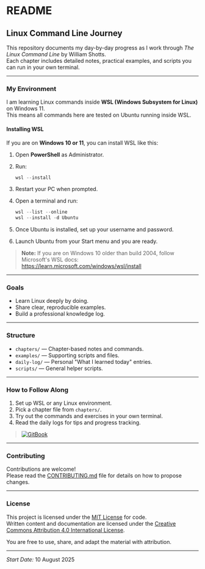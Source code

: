 # README

## Linux Command Line Journey

This repository documents my day-by-day progress as I work through _The Linux Command Line_ by William Shotts.\
Each chapter includes detailed notes, practical examples, and scripts you can run in your own terminal.

***

### My Environment

I am learning Linux commands inside **WSL (Windows Subsystem for Linux)** on Windows 11.\
This means all commands here are tested on Ubuntu running inside WSL.

#### Installing WSL

If you are on **Windows 10 or 11**, you can install WSL like this:

1. Open **PowerShell** as Administrator.
2.  Run:

    ```powershell
    wsl --install
    ```
3. Restart your PC when prompted.
4.  Open a terminal and run:

    ```powershell
    wsl --list --online
    wsl --install -d Ubuntu
    ```
5. Once Ubuntu is installed, set up your username and password.
6. Launch Ubuntu from your Start menu and you are ready.

> **Note:** If you are on Windows 10 older than build 2004, follow Microsoft's WSL docs:\
> https://learn.microsoft.com/windows/wsl/install

***

### Goals

* Learn Linux deeply by doing.
* Share clear, reproducible examples.
* Build a professional knowledge log.

***

### Structure

* `chapters/` — Chapter-based notes and commands.
* `examples/` — Supporting scripts and files.
* `daily-log/` — Personal "What I learned today" entries.
* `scripts/` — General helper scripts.

***

### How to Follow Along

1. Set up WSL or any Linux environment.
2. Pick a chapter file from `chapters/`.
3. Try out the commands and exercises in your own terminal.
4. Read the daily logs for tips and progress tracking.

> [![GitBook](https://img.shields.io/static/v1?message=Documented%20on%20GitBook\&logo=gitbook\&logoColor=ffffff\&label=%20\&labelColor=5c5c5c\&color=3F89A1)](https://linux-docs.bymayank.com)

***

### Contributing

Contributions are welcome!\
Please read the [CONTRIBUTING.md](CONTRIBUTING.md) file for details on how to propose changes.

***

### License

This project is licensed under the [MIT License](LICENSE/) for code.\
Written content and documentation are licensed under the [Creative Commons Attribution 4.0 International License](https://creativecommons.org/licenses/by/4.0/).

You are free to use, share, and adapt the material with attribution.

***

_Start Date:_ 10 August 2025
